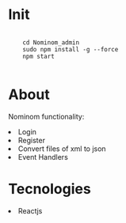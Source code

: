 # Init

   <pre><code>
    cd Nominom_admin
    sudo npm install -g --force
    npm start
  </pre></code>

# About

<p>Nominom functionality</hp>:

<li>Login</li>
<li>Register</li> 
<li>Convert files of xml to json</li>
<li>Event Handlers</li>


# Tecnologies

<li>Reactjs</li>


